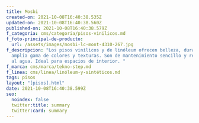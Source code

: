 ```yaml
---
title: Mosbi
created-on: 2021-10-08T16:40:38.535Z
updated-on: 2021-10-08T16:40:38.560Z
published-on: 2021-10-08T16:40:38.579Z
f_categoria: cms/categoria/pisos-vinilicos.md
f_foto-principal-de-producto:
  url: /assets/images/mosbi-lc-mont-4310-267.jpg
f_descripcion: "Los pisos vinílicos y de linóleum ofrecen belleza, durabilidad y
  amplia gama de colores y texturas. Son de mantenimiento sencillo y resistentes
  al agua. Ideal para espacios de interior. "
f_marca: cms/marca/tekno-step.md
f_linea: cms/linea/linóleum-y-sintéticos.md
tags: pisos
layout: "[pisos].html"
date: 2021-10-08T16:40:38.599Z
seo:
  noindex: false
  twitter:title: summary
  twitter:card: summary
---
```

